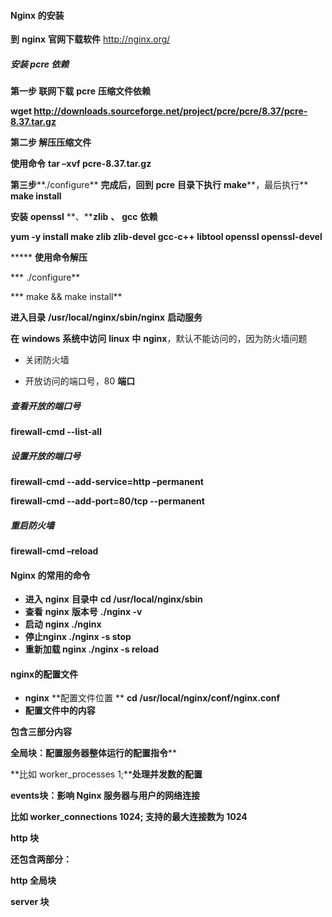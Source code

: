 #### **Nginx** **的安装**

**到** **nginx** **官网下载软件**  http://nginx.org/



##### **安装** **pcre** **依赖**

**第一步 联网下载** **pcre** **压缩文件依赖**

**wget http://downloads.sourceforge.net/project/pcre/pcre/8.37/pcre-8.37.tar.gz**

**第二步 解压压缩文件**

**使用命令** **tar –xvf pcre-8.37.tar.gz**

**第三步****./configure** **完成后，回到** **pcre** **目录下执行** **make****，最后执行** **make install**



**安装** **openssl** **、****zlib** **、** **gcc** **依赖**

**yum -y install make zlib zlib-devel gcc-c++ libtool openssl openssl-devel**



***** **使用命令解压**

*** ./configure**

*** make && make install**

**进入目录** **/usr/local/nginx/sbin/nginx** **启动服务**



**在** **windows** **系统中访问** **linux** **中** **nginx**，默认不能访问的，因为防火墙问题

- 关闭防火墙

- 开放访问的端口号，80 **端口**



##### 查看开放的端口号

**firewall-cmd --list-all**



##### 设置开放的端口号

**firewall-cmd --add-service=http –permanent**

**firewall-cmd --add-port=80/tcp --permanent**



##### 重启防火墙

**firewall-cmd –reload**





#### **Nginx** **的常用的命令**

- **进入** **nginx** **目录中**  **cd /usr/local/nginx/sbin**
- **查看** **nginx** **版本号** **./nginx -v**
- **启动** **nginx ./nginx**
- **停止nginx  ./nginx -s stop**
- **重新加载 nginx  ./nginx -s reload**





#### nginx的配置文件

- **nginx** **配置文件位置 ** **cd /usr/local/nginx/conf/nginx.conf**
- **配置文件中的内容**

**包含三部分内容**

**全局块：配置服务器整体运行的配置指令****

**比如 worker_processes 1;****处理并发数的配置**



**events块：影响 Nginx 服务器与用户的网络连接**

**比如 worker_connections 1024; 支持的最大连接数为 1024**



**http 块**

**还包含两部分：**

**http 全局块**

**server 块**